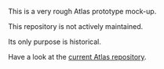 This is a very rough Atlas prototype mock-up.

This repository is not actively maintained.

Its only purpose is historical.

Have a look at the [current Atlas repository](https://github.com/nov314k/atlas).

